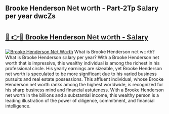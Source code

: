 ## Brooke Henderson N𝚎t w𝚘rth - Part-2Tp S𝚊lary per year dwcZs

# <h2><a href="http://gc10a6q.nevu.top/?p=Brooke+Henderson">🔗 👉🔴 Brooke Henderson N𝚎t w𝚘rth - S𝚊lary</a></h2>

[![Brooke Henderson N𝚎t W𝚘rth](https://i.imgur.com/Oavwk0R.jpeg)](http://gc10a6q.nevu.top/?p=Brooke+Henderson)
What is Brooke Henderson n𝚎t w𝚘rth? What is Brooke Henderson s𝚊lary per year?
With a Brooke Henderson net worth that is impressive, this wealthy individual is among the richest in his professional circle. His yearly earnings are sizeable, yet Brooke Henderson net worth is speculated to be more significant due to his varied business pursuits and real estate possessions. This affluent individual, whose Brooke Henderson net worth ranks among the highest worldwide, is recognized for his sharp business mind and financial astuteness. With a Brooke Henderson net worth in the billions and a substantial income, this wealthy person is a leading illustration of the power of diligence, commitment, and financial intelligence.
